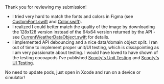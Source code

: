 Thank you for reviewing my submission! 

- I tried very hard to match the fonts and colors in Figma (see [CustomFont.swift](https://github.com/scotthmccoy/nooro-test/blob/main/Weather/View/Fonts/CustomFont.swift) and [Color.swift](https://github.com/scotthmccoy/nooro-test/blob/main/Weather/View/Color.swift)). 
- I realized I could better match the quality of the image by downloading the 128x128 version instead of the 64x64 version returned by the API - see [CurrentWeatherDataObject.swift](https://github.com/scotthmccoy/nooro-test/blob/main/Weather/Model/DataObjects/CurrentWeatherDataObject.swift#L28) for details.
- I implemented API debouncing and a nice data/domain object split. I ran out of time to implement proper unit/UI testing, which is dissapointing as I am very passionate about testing. I would have loved to have shown of the testing cocoapods I've published [Scooty's Unit Testing](https://cocoapods.org/pods/Scootys-Unit-Testing) and [Scooty's UI Testing](https://cocoapods.org/pods/Scootys-UI-Testing).

No need to update pods, just open in Xcode and run on a device or simulator! 
